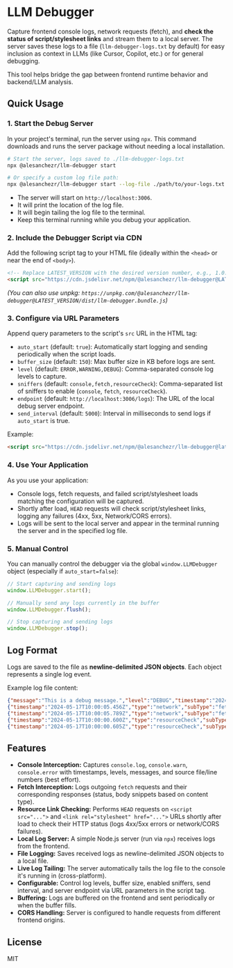 # LLM Debugger

Capture frontend console logs, network requests (fetch), and **check the status of script/stylesheet links** and stream them to a local server. The server saves these logs to a file (`llm-debugger-logs.txt` by default) for easy inclusion as context in LLMs (like Cursor, Copilot, etc.) or for general debugging.

This tool helps bridge the gap between frontend runtime behavior and backend/LLM analysis.

## Quick Usage

### 1. Start the Debug Server

In your project's terminal, run the server using `npx`. This command downloads and runs the server package without needing a local installation.

```bash
# Start the server, logs saved to ./llm-debugger-logs.txt
npx @alesanchezr/llm-debugger start

# Or specify a custom log file path:
npx @alesanchezr/llm-debugger start --log-file ./path/to/your-logs.txt
```

- The server will start on `http://localhost:3006`.
- It will print the location of the log file.
- It will begin tailing the log file to the terminal.
- Keep this terminal running while you debug your application.

### 2. Include the Debugger Script via CDN

Add the following script tag to your HTML file (ideally within the `<head>` or near the end of `<body>`).

```html
<!-- Replace LATEST_VERSION with the desired version number, e.g., 1.0.0 -->
<script src="https://cdn.jsdelivr.net/npm/@alesanchezr/llm-debugger@LATEST_VERSION/dist/llm-debugger.bundle.js?auto_start=true&level=DEBUG,WARNING,ERROR&sniffers=console,fetch,resourceCheck"></script>
```

*(You can also use unpkg: `https://unpkg.com/@alesanchezr/llm-debugger@LATEST_VERSION/dist/llm-debugger.bundle.js`)*

### 3. Configure via URL Parameters

Append query parameters to the script's `src` URL in the HTML tag:

- `auto_start` (default: `true`): Automatically start logging and sending periodically when the script loads.
- `buffer_size` (default: `150`): Max buffer size in KB before logs are sent.
- `level` (default: `ERROR,WARNING,DEBUG`): Comma-separated console log levels to capture.
- `sniffers` (default: `console,fetch,resourceCheck`): Comma-separated list of sniffers to enable (`console`, `fetch`, `resourceCheck`).
- `endpoint` (default: `http://localhost:3006/logs`): The URL of the local debug server endpoint.
- `send_interval` (default: `5000`): Interval in milliseconds to send logs if `auto_start` is true.

Example:

```html
<script src="https://cdn.jsdelivr.net/npm/@alesanchezr/llm-debugger@latest/dist/llm-debugger.bundle.js?buffer_size=50&level=ERROR&sniffers=console,resourceCheck&send_interval=10000"></script>
```

### 4. Use Your Application

As you use your application:
- Console logs, fetch requests, and failed script/stylesheet loads matching the configuration will be captured.
- Shortly after load, `HEAD` requests will check script/stylesheet links, logging any failures (4xx, 5xx, Network/CORS errors).
- Logs will be sent to the local server and appear in the terminal running the server and in the specified log file.

### 5. Manual Control

You can manually control the debugger via the global `window.LLMDebugger` object (especially if `auto_start=false`):

```javascript
// Start capturing and sending logs
window.LLMDebugger.start();

// Manually send any logs currently in the buffer
window.LLMDebugger.flush();

// Stop capturing and sending logs
window.LLMDebugger.stop();
```

## Log Format

Logs are saved to the file as **newline-delimited JSON objects**. Each object represents a single log event.

Example log file content:

```json
{"message":"This is a debug message.","level":"DEBUG","timestamp":"2024-05-17T10:00:01.123Z","type":"console","file":"/app.js","line":45}
{"timestamp":"2024-05-17T10:00:05.456Z","type":"network","subType":"fetch_request","method":"GET","url":"https://api.example.com/data","requestBody":null}
{"timestamp":"2024-05-17T10:00:05.789Z","type":"network","subType":"fetch_response","method":"GET","url":"https://api.example.com/data","responseStatus":200,"responseBody":{"status":"ok"}}
{"timestamp":"2024-05-17T10:00:00.600Z","type":"resourceCheck","subType":"failed","tagName":"LINK","url":"https://your-app.com/assets/missing.css","status":404}
{"timestamp":"2024-05-17T10:00:00.605Z","type":"resourceCheck","subType":"error","tagName":"SCRIPT","url":"https://cors-blocked.com/script.js","status":"Network/CORS Error","error":"Failed to fetch"}
```

## Features

- **Console Interception:** Captures `console.log`, `console.warn`, `console.error` with timestamps, levels, messages, and source file/line numbers (best effort).
- **Fetch Interception:** Logs outgoing `fetch` requests and their corresponding responses (status, body snippets based on content type).
- **Resource Link Checking:** Performs `HEAD` requests on `<script src="...">` and `<link rel="stylesheet" href="...">` URLs shortly after load to check their HTTP status (logs 4xx/5xx errors or network/CORS failures).
- **Local Log Server:** A simple Node.js server (run via `npx`) receives logs from the frontend.
- **File Logging:** Saves received logs as newline-delimited JSON objects to a local file.
- **Live Log Tailing:** The server automatically tails the log file to the console it's running in (cross-platform).
- **Configurable:** Control log levels, buffer size, enabled sniffers, send interval, and server endpoint via URL parameters in the script tag.
- **Buffering:** Logs are buffered on the frontend and sent periodically or when the buffer fills.
- **CORS Handling:** Server is configured to handle requests from different frontend origins.

## License

MIT 

